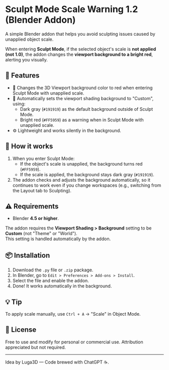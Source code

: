 # Sculpt Mode Scale Warning 1.2 (Blender Addon)

A simple Blender addon that helps you avoid sculpting issues caused by unapplied object scale.

When entering **Sculpt Mode**, if the selected object's scale is **not applied (not 1.0)**, the addon changes the **viewport background to a bright red**, alerting you visually.

## 🎯 Features

- 🎨 Changes the 3D Viewport background color to red when entering Sculpt Mode with unapplied scale.
- 🧠 Automatically sets the viewport shading background to "Custom", using:
  - Dark gray (`#191919`) as the default background outside of Sculpt Mode.
  - Bright red (`#FF5959`) as a warning when in Sculpt Mode with unapplied scale.
- ⚙️ Lightweight and works silently in the background.

## 🧪 How it works

1. When you enter Sculpt Mode:
   - If the object's scale is unapplied, the background turns red (`#FF5959`).
   - If the scale is applied, the background stays dark gray (`#191919`).
2. The addon checks and adjusts the background automatically, so it continues to work even if you change workspaces (e.g., switching from the Layout tab to Sculpting).

## ⚠️ Requirements

- Blender **4.5 or higher**.

The addon requires the **Viewport Shading > Background** setting to be **Custom** (not "Theme" or "World").  
This setting is handled automatically by the addon.

## 📦 Installation

1. Download the `.py` file or `.zip` package.
2. In Blender, go to `Edit > Preferences > Add-ons > Install`.
3. Select the file and enable the addon.
4. Done! It works automatically in the background.

## 💡 Tip

To apply scale manually, use `Ctrl + A` → "Scale" in Object Mode.

## 📄 License

Free to use and modify for personal or commercial use. Attribution appreciated but not required.

---

Idea by Luga3D — Code brewed with ChatGPT ☕.

